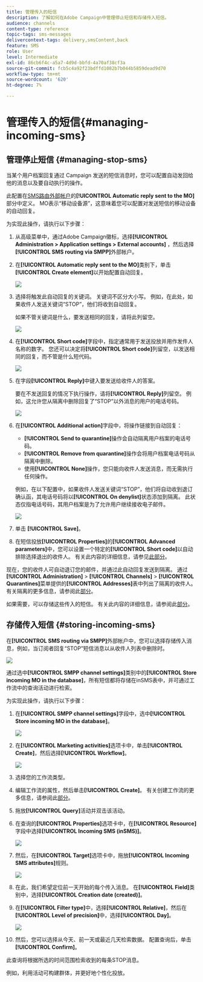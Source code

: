 ```yaml
---
title: 管理传入的短信
description: 了解如何在Adobe Campaign中管理停止短信和存储传入短信。
audience: channels
content-type: reference
topic-tags: sms-messages
delivercontext-tags: delivery,smsContent,back
feature: SMS
role: User
level: Intermediate
exl-id: 86cb6f4c-a5a7-4d9d-bbfd-4a70af38cf3a
source-git-commit: fcb5c4a92f23bdffd1082b7b044b5859dead9d70
workflow-type: tm+mt
source-wordcount: '620'
ht-degree: 7%

---
```


# 管理传入的短信{#managing-incoming-sms}

## 管理停止短信 {#managing-stop-sms}

当某个用户档案回复通过 Campaign 发送的短信消息时，您可以配置自动发回给他的消息以及要自动执行的操作。

此配置在[SMS路由外部帐户](../../administration/using/configuring-sms-channel.md#defining-an-sms-routing)的&#x200B;**[!UICONTROL Automatic reply sent to the MO]**&#x200B;部分中定义。 MO表示“移动设备源”，这意味着您可以配置对发送短信的移动设备的自动回复。

为实现此操作，请执行以下步骤：

1. 从高级菜单中，通过Adobe Campaign徽标，选择&#x200B;**[!UICONTROL Administration > Application settings > External accounts]** ，然后选择&#x200B;**[!UICONTROL SMS routing via SMPP]**&#x200B;外部帐户。
1. 在&#x200B;**[!UICONTROL Automatic reply sent to the MO]**&#x200B;类别下，单击&#x200B;**[!UICONTROL Create element]**&#x200B;以开始配置自动回复。

   ![](assets/sms_mo_1.png)

1. 选择将触发此自动回复的关键词。 关键词不区分大小写。 例如，在此处，如果收件人发送关键词“STOP”，他们将收到自动回复。

   如果不管关键词是什么，要发送相同的回复，请将此列留空。

   ![](assets/sms_mo_2.png)

1. 在&#x200B;**[!UICONTROL Short code]**&#x200B;字段中，指定通常用于发送投放并用作发件人名称的数字。 您还可以决定将&#x200B;**[!UICONTROL Short code]**&#x200B;列留空，以发送相同的回复，而不管是什么短代码。

   ![](assets/sms_mo_4.png)

1. 在字段&#x200B;**[!UICONTROL Reply]**&#x200B;中键入要发送给收件人的答案。

   要在不发送回复的情况下执行操作，请将&#x200B;**[!UICONTROL Reply]**&#x200B;列留空。 例如，这允许您从隔离中删除回复了“STOP”以外消息的用户的电话号码。

   ![](assets/sms_mo_3.png)

1. 在&#x200B;**[!UICONTROL Additional action]**&#x200B;字段中，将操作链接到自动回复：

   * **[!UICONTROL Send to quarantine]**&#x200B;操作会自动隔离用户档案的电话号码。
   * **[!UICONTROL Remove from quarantine]**&#x200B;操作会将用户档案电话号码从隔离中删除。
   * 使用&#x200B;**[!UICONTROL None]**&#x200B;操作，您只能向收件人发送消息，而无需执行任何操作。

   例如，在以下配置中，如果收件人发送关键词“STOP”，他们将自动收到退订确认函，其电话号码将以&#x200B;**[!UICONTROL On denylist]**&#x200B;状态添加到隔离。 此状态仅指电话号码，其用户档案是为了允许用户继续接收电子邮件。

   ![](assets/sms_mo.png)

1. 单击 **[!UICONTROL Save]**。

1. 在短信投放&#x200B;**[!UICONTROL Properties]**&#x200B;的&#x200B;**[!UICONTROL Advanced parameters]**&#x200B;中，您可以设置一个特定的&#x200B;**[!UICONTROL Short code]**&#x200B;以自动排除选择退出的收件人。 有关此内容的详细信息，请参见[此部分](../../administration/using/configuring-sms-channel.md#configuring-sms-properties)。

现在，您的收件人可自动退订您的邮件，并通过此自动回复发送到隔离。 通过&#x200B;**[!UICONTROL Administration]** > **[!UICONTROL Channels]** > **[!UICONTROL Quarantines]**&#x200B;菜单提供的&#x200B;**[!UICONTROL Addresses]**&#x200B;表中列出了隔离的收件人。 有关隔离的更多信息，请参阅此[部分](../../sending/using/understanding-quarantine-management.md)。

如果需要，可以存储这些传入的短信。 有关此内容的详细信息，请参阅此[部分](#storing-incoming-sms)。

## 存储传入短信 {#storing-incoming-sms}

在&#x200B;**[!UICONTROL SMS routing via SMPP]**&#x200B;外部帐户中，您可以选择存储传入消息，例如，当订阅者回复“STOP”短信消息以从收件人列表中删除时。

![](assets/sms_config_mo_1.png)

通过选中&#x200B;**[!UICONTROL SMPP channel settings]**&#x200B;类别中的&#x200B;**[!UICONTROL Store incoming MO in the database]**，所有短信都将存储在inSMS表中，并可通过工作流中的查询活动进行检索。

为实现此操作，请执行以下步骤：

1. 在&#x200B;**[!UICONTROL SMPP channel settings]**&#x200B;字段中，选中&#x200B;**[!UICONTROL Store incoming MO in the database]**。

   ![](assets/sms_config_mo_2.png)

1. 在&#x200B;**[!UICONTROL Marketing activities]**&#x200B;选项卡中，单击&#x200B;**[!UICONTROL Create]**，然后选择&#x200B;**[!UICONTROL Workflow]**。

   ![](assets/sms_config_mo_3.png)

1. 选择您的工作流类型。
1. 编辑工作流的属性，然后单击&#x200B;**[!UICONTROL Create]**。 有关创建工作流的更多信息，请参阅此[部分](../../automating/using/building-a-workflow.md)。
1. 拖放&#x200B;**[!UICONTROL Query]**&#x200B;活动并双击该活动。
1. 在查询的&#x200B;**[!UICONTROL Properties]**&#x200B;选项卡中，在&#x200B;**[!UICONTROL Resource]**&#x200B;字段中选择&#x200B;**[!UICONTROL Incoming SMS (inSMS)]**。

   ![](assets/sms_config_mo_4.png)

1. 然后，在&#x200B;**[!UICONTROL Target]**&#x200B;选项卡中，拖放&#x200B;**[!UICONTROL Incoming SMS attributes]**&#x200B;规则。

   ![](assets/sms_config_mo_5.png)

1. 在此，我们希望定位前一天开始的每个传入消息。 在&#x200B;**[!UICONTROL Field]**&#x200B;类别中，选择&#x200B;**[!UICONTROL Creation date (created)]**。
1. 在&#x200B;**[!UICONTROL Filter type]**&#x200B;中，选择&#x200B;**[!UICONTROL Relative]**，然后在&#x200B;**[!UICONTROL Level of precision]**&#x200B;中，选择&#x200B;**[!UICONTROL Day]**。

   ![](assets/sms_config_mo_6.png)

1. 然后，您可以选择从今天、前一天或最近几天检索数据。 配置查询后，单击&#x200B;**[!UICONTROL Confirm]**。

此查询将根据所选的时间范围检索收到的每条STOP消息。

例如，利用活动可构建群体，并更好地个性化投放。
